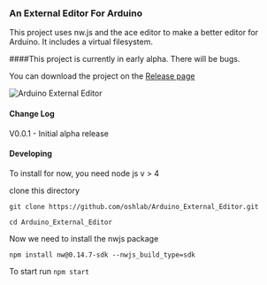 ### An External Editor For Arduino

This project uses nw.js and the ace editor to make a better editor for Arduino.
It includes a virtual filesystem.

####This project is currently in early alpha. There will be bugs.
 
 You can download the project on the [Release page](https://github.com/oshlab/Arduino_External_Editor/releases)
 
![Arduino External Editor](https://oshlab.com/wp-content/uploads/2016/12/Screenshot-2016-12-05-05.43.59.png "Arduino External Editor")

#### Change Log
V0.0.1 - Initial alpha release 
 

#### Developing
To install for now, you need node js v > 4

clone this directory

`git clone https://github.com/oshlab/Arduino_External_Editor.git`

`cd Arduino_External_Editor`

Now we need to install the nwjs package

`npm install nw@0.14.7-sdk --nwjs_build_type=sdk`

To start run 
`npm start`